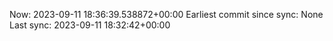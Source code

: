 Now: 2023-09-11 18:36:39.538872+00:00 Earliest commit since sync: None Last sync: 2023-09-11 18:32:42+00:00
